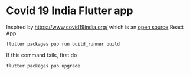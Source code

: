 # Covid 19 India Flutter app

Inspired by https://www.covid19india.org/ which is an [open source](https://github.com/covid19india/covid19india-react) React App.

```bash
flutter packages pub run build_runner build
```

If this command fails, first do

```bash
flutter packages pub upgrade
```